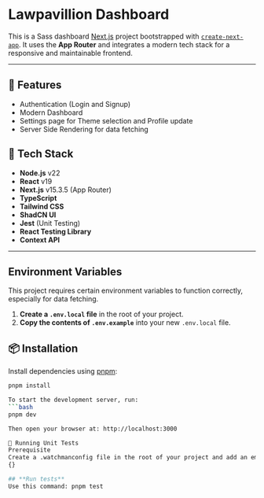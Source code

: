 # Lawpavillion Dashboard

This is a Sass dashboard [Next.js](https://nextjs.org) project bootstrapped with [`create-next-app`](https://nextjs.org/docs/app/api-reference/cli/create-next-app). It uses the **App Router** and integrates a modern tech stack for a responsive and maintainable frontend.

---
## 🚀 Features
- Authentication (Login and Signup)
- Modern Dashboard
- Settings page for Theme selection and Profile update
- Server Side Rendering for data fetching


## 🚀 Tech Stack

- **Node.js** v22  
- **React** v19  
- **Next.js** v15.3.5 (App Router)  
- **TypeScript**  
- **Tailwind CSS**  
- **ShadCN UI**  
- **Jest** (Unit Testing)  
- **React Testing Library**
- **Context API**

---

## Environment Variables

This project requires certain environment variables to function correctly, especially for data fetching.

1.  **Create a `.env.local` file** in the root of your project.
2.  **Copy the contents of `.env.example`** into your new `.env.local` file.

## 📦 Installation

Install dependencies using [pnpm](https://pnpm.io):

```bash
pnpm install

To start the development server, run:
```bash
pnpm dev

Then open your browser at: http://localhost:3000

🧪 Running Unit Tests
Prerequisite
Create a .watchmanconfig file in the root of your project and add an empty object:
{}

## **Run tests**
Use this command: pnpm test


